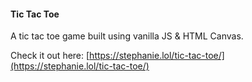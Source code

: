 #### Tic Tac Toe

A tic tac toe game built using vanilla JS & HTML Canvas.

Check it out here: [https://stephanie.lol/tic-tac-toe/](https://stephanie.lol/tic-tac-toe/)
